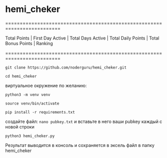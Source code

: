 # hemi_cheker


=========================================================================

Total Points | First Day Active | Total Days Active | Total Daily Points | Total Bonus Points | Ranking

=========================================================================

```git clone https://github.com/noderguru/hemi_cheker.git```

```cd hemi_cheker```

виртуальное окружение по желанию:

```python3 -m venv venv```

```source venv/bin/activate```

```pip install -r requirements.txt```

создайте файл:   ```nano pubkey.txt```  и вставьте в него ваши pubkey каждый с новой строки

```python3 hemi_cheker.py```

Результат выводится в консоль и сохраняется в эксель файл в папку hemi_cheker
